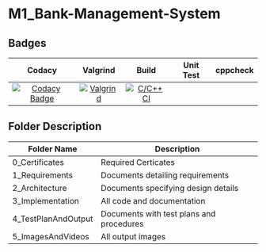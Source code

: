 # M1_Bank-Management-System

## Badges


Codacy|Valgrind|Build|Unit Test|cppcheck|
|:--:|:--:|:--:|:--:|:--:|
[![Codacy Badge](https://app.codacy.com/project/badge/Grade/bfae1a22895c47a492bcbb8705a3fbe1)](https://www.codacy.com/gh/ri7aad/M1_Bank-Management-System/dashboard?utm_source=github.com&amp;utm_medium=referral&amp;utm_content=ri7aad/M1_Bank-Management-System&amp;utm_campaign=Badge_Grade)|[![Valgrind](https://github.com/ri7aad/M1_Bank-Management-System/actions/workflows/Valgrind.yml/badge.svg)](https://github.com/ri7aad/M1_Bank-Management-System/actions/workflows/Valgrind.yml)|[![C/C++ CI](https://github.com/ri7aad/M1_Bank-Management-System/actions/workflows/c-build.yml/badge.svg)](https://github.com/ri7aad/M1_Bank-Management-System/actions/workflows/c-build.yml)|




## Folder	Description
 Folder Name | Description
 ------------|---------------------------
0_Certificates  |Required Certicates
1_Requirements  |	Documents detailing requirements|
2_Architecture	|Documents specifying design details
3_Implementation	|All code and documentation
4_TestPlanAndOutput|	Documents with test plans and procedures
5_ImagesAndVideos|All output images
